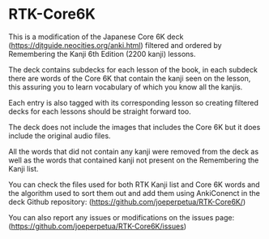 # RTK-Core6K

This is a modification of the Japanese Core 6K deck (https://djtguide.neocities.org/anki.html) filtered and ordered by Remembering the Kanji 6th Edition (2200 kanji) lessons.

The deck contains subdecks for each lesson of the book, in each subdeck there are words of the Core 6K that contain the kanji seen on the lesson, this assuring you to learn vocabulary of which you know all the kanjis. 

Each entry is also tagged with its corresponding lesson so creating filtered decks for each lessons should be straight forward too.

The deck does not include the images that includes the Core 6K but it does include the original audio files.

All the words that did not contain any kanji were removed from the deck as well as the words that contained kanji not present on the Remembering the Kanji list.

You can check the files used for both RTK Kanji list and Core 6K words and the algorithm used to sort them out and add them using AnkiConenct in the deck Github repository: (https://github.com/joeperpetua/RTK-Core6K/)

You can also report any issues or modifications on the issues page: (https://github.com/joeperpetua/RTK-Core6K/issues)
